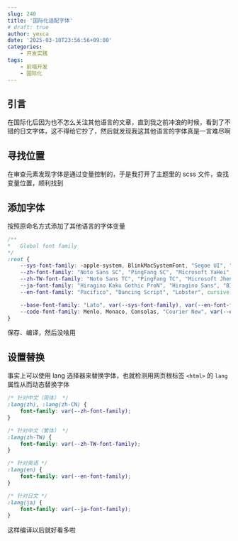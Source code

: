 ```yaml
---
slug: 240
title: '国际化适配字体'
# draft: true
author: yexca
date: '2025-03-10T23:56:56+09:00'
categories:
    - 开发实践
tags:
    - 前端开发
    - 国际化
---
```


## 引言

在国际化后因为也不怎么关注其他语言的文章，直到我之前冲浪的时候，看到了不错的日文字体，这不得给它抄了，然后就发现我这其他语言的字体真是一言难尽啊

## 寻找位置

在审查元素发现字体是通过变量控制的，于是我打开了主题里的 scss 文件，查找变量位置，顺利找到

## 添加字体

按照原命名方式添加了其他语言的字体变量

```scss
/**
*   Global font family
*/
:root {
    --sys-font-family: -apple-system, BlinkMacSystemFont, "Segoe UI", "Droid Sans", "Helvetica Neue";
    --zh-font-family: "Noto Sans SC", "PingFang SC", "Microsoft YaHei";
    --zh-TW-font-family: "Noto Sans TC", "PingFang TC", "Microsoft JhengHei";
    --ja-font-family: "Hiragino Kaku Gothic ProN", "Hiragino Sans", "BIZ UDPGothic", Meiryo;
    --en-font-family: "Pacifico", "Dancing Script", "Lobster", cursive;

    --base-font-family: "Lato", var(--sys-font-family), var(--en-font-family), var(--zh-font-family), var(--zh-TW-font-family), var(--ja-font-family), sans-serif;
    --code-font-family: Menlo, Monaco, Consolas, "Courier New", var(--en-font-family), var(--zh-font-family), var(--zh-TW-font-family), var(--ja-font-family), monospace;
}
```

保存、编译，然后没啥用

## 设置替换

事实上可以使用 lang 选择器来替换字体，也就检测用网页根标签 `<html>` 的 `lang` 属性从而动态替换字体

```scss
/* 针对中文（简体） */
:lang(zh), :lang(zh-CN) {
    font-family: var(--zh-font-family);
}

/* 针对中文（繁体） */
:lang(zh-TW) {
    font-family: var(--zh-TW-font-family);
}

/* 针对英语 */
:lang(en) {
    font-family: var(--en-font-family);
}

/* 针对日文 */
:lang(ja) {
    font-family: var(--ja-font-family);
}
```

这样编译以后就好看多啦

